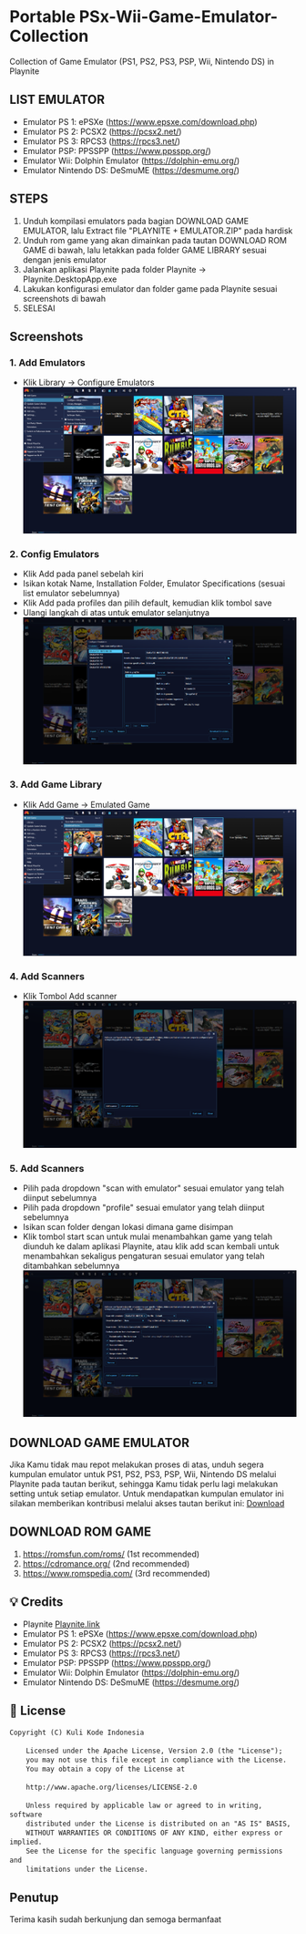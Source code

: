 # Portable PSx-Wii-Game-Emulator-Collection
Collection of Game Emulator (PS1, PS2, PS3, PSP, Wii, Nintendo DS) in Playnite

## LIST EMULATOR
- Emulator PS 1: ePSXe (https://www.epsxe.com/download.php)
- Emulator PS 2: PCSX2 (https://pcsx2.net/)
- Emulator PS 3: RPCS3 (https://rpcs3.net/)
- Emulator PSP: PPSSPP (https://www.ppsspp.org/)
- Emulator Wii: Dolphin Emulator (https://dolphin-emu.org/)
- Emulator Nintendo DS: DeSmuME (https://desmume.org/)

## STEPS
1. Unduh kompilasi emulators pada bagian DOWNLOAD GAME EMULATOR, lalu Extract file "PLAYNITE + EMULATOR.ZIP" pada hardisk
2. Unduh rom game yang akan dimainkan pada tautan DOWNLOAD ROM GAME di bawah, lalu letakkan pada folder GAME LIBRARY sesuai dengan jenis emulator
3. Jalankan aplikasi Playnite pada folder Playnite -> Playnite.DesktopApp.exe
4. Lakukan konfigurasi emulator dan folder game pada Playnite sesuai screenshots di bawah
5. SELESAI

## Screenshots
### 1. Add Emulators
- Klik Library -> Configure Emulators
![1. Library Configure Emulators](https://github.com/kulikode-dev/PSx-Wii-Game-Emulator-Collection/blob/main/img/0.%20Configuration%20Emulator.png)

### 2. Config Emulators
- Klik Add pada panel sebelah kiri
- Isikan kotak Name, Installation Folder, Emulator Specifications (sesuai list emulator sebelumnya)
- Klik Add pada profiles dan pilih default, kemudian klik tombol save
- Ulangi langkah di atas untuk emulator selanjutnya
![2. Config Emulators](https://github.com/kulikode-dev/PSx-Wii-Game-Emulator-Collection/blob/main/img/0.%20Add%20Emulator.png)

### 3. Add Game Library
- Klik Add Game -> Emulated Game
![3. Add Game](https://github.com/kulikode-dev/PSx-Wii-Game-Emulator-Collection/blob/main/img/1.%20Config%20Emulator.png)

### 4. Add Scanners
- Klik Tombol Add scanner
![4. Add Scanner](https://github.com/kulikode-dev/PSx-Wii-Game-Emulator-Collection/blob/main/img/2.%20Add%20Scanner.png)

### 5. Add Scanners
- Pilih pada dropdown "scan with emulator" sesuai emulator yang telah diinput sebelumnya
- Pilih pada dropdown "profile" sesuai emulator yang telah diinput sebelumnya
- Isikan scan folder dengan lokasi dimana game disimpan
- Klik tombol start scan untuk mulai menambahkan game yang telah diunduh ke dalam aplikasi Playnite, atau klik add scan kembali untuk menambahkan sekaligus pengaturan sesuai emulator yang telah ditambahkan sebelumnya
![5. Start Scanner](https://github.com/kulikode-dev/PSx-Wii-Game-Emulator-Collection/blob/main/img/3.%20Start%20Scan.png)

## DOWNLOAD GAME EMULATOR
Jika Kamu tidak mau repot melakukan proses di atas, unduh segera kumpulan emulator untuk PS1, PS2, PS3, PSP, Wii, Nintendo DS melalui Playnite pada tautan berikut, sehingga Kamu tidak perlu lagi melakukan setting untuk setiap emulator. Untuk mendapatkan kumpulan emulator ini silakan memberikan kontribusi melalui akses tautan berikut ini: [Download](https://produk.myr.id/catalog/game-emulator-ps1-ps2-ps3-psp-wii-nintendo-ds-in-playnite)

## DOWNLOAD ROM GAME
1. https://romsfun.com/roms/ (1st recommended)
2. https://cdromance.org/ (2nd recommended)
3. https://www.romspedia.com/ (3rd recommended)
   
## 💡 Credits
- Playnite [Playnite.link](https://playnite.link/)
- Emulator PS 1: ePSXe (https://www.epsxe.com/download.php)
- Emulator PS 2: PCSX2 (https://pcsx2.net/)
- Emulator PS 3: RPCS3 (https://rpcs3.net/)
- Emulator PSP: PPSSPP (https://www.ppsspp.org/)
- Emulator Wii: Dolphin Emulator (https://dolphin-emu.org/)
- Emulator Nintendo DS: DeSmuME (https://desmume.org/)

## 📄 License

```
Copyright (C) Kuli Kode Indonesia

    Licensed under the Apache License, Version 2.0 (the "License");
    you may not use this file except in compliance with the License.
    You may obtain a copy of the License at

    http://www.apache.org/licenses/LICENSE-2.0

    Unless required by applicable law or agreed to in writing, software
    distributed under the License is distributed on an "AS IS" BASIS,
    WITHOUT WARRANTIES OR CONDITIONS OF ANY KIND, either express or implied.
    See the License for the specific language governing permissions and
    limitations under the License.

```
## Penutup
Terima kasih sudah berkunjung dan semoga bermanfaat
